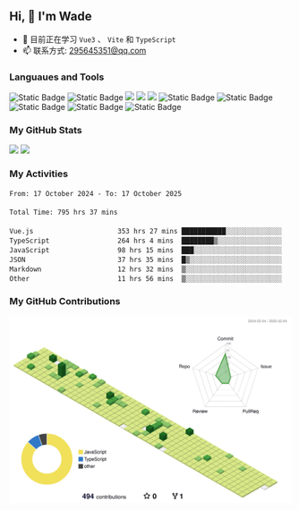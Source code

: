 ## Hi, 👋 I'm Wade

- 🌱 目前正在学习 `Vue3` 、 `Vite` 和 `TypeScript`
- 📫 联系方式: 295645351@qq.com

### Languaues and Tools

<span > 
  <img alt="Static Badge" src="https://img.shields.io/badge/Vue-%2342b883?style=flat-square&logo=Vue&logoColor=%23fff"> 
  <img alt="Static Badge" src="https://img.shields.io/badge/TypeScript-%230072b3?style=flat-square&logo=TypeScript&logoColor=%23fff"> 
  <img src="https://img.shields.io/badge/-JavaScript-F7DF1E?style=flat-square&logo=javascript&logoColor=white" /> 
  <img src="https://img.shields.io/badge/-HTML5-E34F26?style=flat-square&logo=html5&logoColor=white" /> 
  <img src="https://img.shields.io/badge/-CSS3-1572B6?style=flat-square&logo=css3" /> 
  <img alt="Static Badge" src="https://img.shields.io/badge/Webpack-%230072b3?style=flat-square&logo=webpack&logoColor=%23fff"> 
  <img alt="Static Badge" src="https://img.shields.io/badge/Vite-%239a60fe?style=flat-square&logo=vite&logoColor=%23fff"> 
  <img alt="Static Badge" src="https://img.shields.io/badge/Sass-%23c66394?style=flat-square&logo=Sass&logoColor=%23fff"> 
  <img alt="Static Badge" src="https://img.shields.io/badge/Visual_Studio_Code-007ACC?style=flat-square&logo=Visual-Studio-Code&logoColor=white"> 
  <img alt="Static Badge" src="https://img.shields.io/badge/Git-F05032?style=flat-square&logo=Git&logoColor=white">  
</span>


### My GitHub Stats

<div align="left">
  <img src="https://github-readme-stats.vercel.app/api?username=Cwd295645351&show_icons=true" /> 
  <img src="https://github-readme-stats.vercel.app/api/top-langs/?username=Cwd295645351&layout=compact&langs_count=6&text_color=000&icon_color=fff&theme=graywhite" />
</div>

### My Activities

<!--START_SECTION:waka-->

```txt
From: 17 October 2024 - To: 17 October 2025

Total Time: 795 hrs 37 mins

Vue.js                     353 hrs 27 mins ███████████░░░░░░░░░░░░░░   44.43 %
TypeScript                 264 hrs 4 mins  ████████▒░░░░░░░░░░░░░░░░   33.19 %
JavaScript                 98 hrs 15 mins  ███░░░░░░░░░░░░░░░░░░░░░░   12.35 %
JSON                       37 hrs 35 mins  █▒░░░░░░░░░░░░░░░░░░░░░░░   04.72 %
Markdown                   12 hrs 32 mins  ▒░░░░░░░░░░░░░░░░░░░░░░░░   01.58 %
Other                      11 hrs 56 mins  ▒░░░░░░░░░░░░░░░░░░░░░░░░   01.50 %
```

<!--END_SECTION:waka-->

### My GitHub Contributions

![](./profile-3d-contrib/profile-green-animate.svg)
